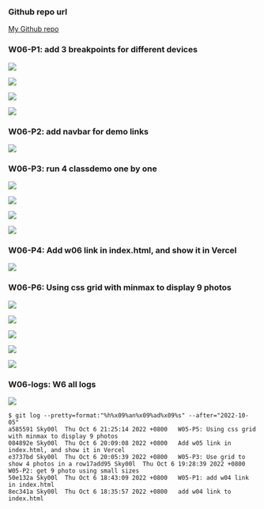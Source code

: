 ### Github repo url

[My Github repo](https://github.com/Sky00l/1111-sweb-1N-demo-207410290)

### W06-P1: add 3 breakpoints for different devices

![](w06-p1-1.png)

![](w06-p1-2.png)

![](w06-p1-3.png)

![](w06-p1-4.png)

### W06-P2: add navbar for demo links

![](w06-p2.png)

### W06-P3: run 4 classdemo one by one

![](w06-p3-1.png)

![](w06-p3-2.png)

![](w06-p3-3.png)

![](w06-p3-4.png)

### W06-P4: Add w06 link in index.html, and show it in Vercel

![](w06-p4.png)

### W06-P6: Using css grid with minmax to display 9 photos

![](w06-p6-1.png)

![](w06-p6-2.png)

![](w06-p6-3.png)

![](w06-p6-4.png)

![](w06-p6-6.png)

### W06-logs: W6 all logs

![](w06-p6.png)

```
$ git log --pretty=format:"%h%x09%an%x09%ad%x09%s" --after="2022-10-05"
a585591 Sky00l  Thu Oct 6 21:25:14 2022 +0800   W05-P5: Using css grid with minmax to display 9 photos
084892e Sky00l  Thu Oct 6 20:09:08 2022 +0800   Add w05 link in index.html, and show it in Vercel
e3737bd Sky00l  Thu Oct 6 20:05:39 2022 +0800   W05-P3: Use grid to show 4 photos in a row17add95 Sky00l  Thu Oct 6 19:28:39 2022 +0800   W05-P2: get 9 photo using small sizes
50e132a Sky00l  Thu Oct 6 18:43:09 2022 +0800   W05-P1: add w04 link in index.html
8ec341a Sky00l  Thu Oct 6 18:35:57 2022 +0800   add w04 link to index.html

```

